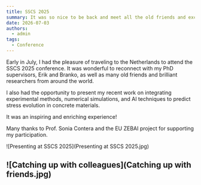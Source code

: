 ```yaml
---
title: SSCS 2025 
summary: It was so nice to be back and meet all the old friends and excellent researchers. 
date: 2026-07-03
authors:
  - admin
tags:
  - Conference
---
```


Early in July, I had the pleasure of traveling to the Netherlands to attend the SSCS 2025 conference. It was wonderful to reconnect with my PhD supervisors, Erik and Branko, as well as many old friends and brilliant researchers from around the world.

I also had the opportunity to present my recent work on integrating experimental methods, numerical simulations, and AI techniques to predict stress evolution in concrete materials.

It was an inspiring and enriching experience!  

Many thanks to Prof. Sonia Contera and the EU ZEBAI project for supporting my participation.

![Presenting at SSCS 2025](Presenting at SSCS 2025.jpg)

![Catching up with colleagues](Catching up with friends.jpg)
---
